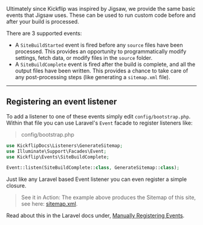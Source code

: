 Ultimately since Kickflip was inspired by Jigsaw, we provide the same basic events that Jigsaw uses.
These can be used to run custom code before and after your build is processed.

There are 3 supported events:
- A `SiteBuildStarted` event is fired before any `source` files have been processed.
This provides an opportunity to programmatically modify settings, fetch data, or modify files in the `source` folder.
- A `SiteBuildComplete` event is fired after the build is complete, and all the output files have been written.
This provides a chance to take care of any post-processing steps (like generating a `sitemap.xml` file).

---

## Registering an event listener

To add a listener to one of these events simply edit `config/bootstrap.php`.
Within that file you can use Laravel's `Event` facade to register listeners like:

> config/bootstrap.php

```php
use KickflipDocs\Listeners\GenerateSitemap;
use Illuminate\Support\Facades\Event;
use Kickflip\Events\SiteBuildComplete;

Event::listen(SiteBuildComplete::class, GenerateSitemap::class);
```

Just like any Laravel based Event listener you can even register a simple closure.

> See it in Action: The example above produces the Sitemap of this site, see here: [sitemap.xml](/sitemap.xml).

Read about this in the Laravel docs under, [Manually Registering Events](https://laravel.com/docs/master/events#manually-registering-events).